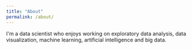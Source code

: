 ```yaml
---
title: "About"
permalink: /about/
---
```


I'm a data scientist who enjoys working on exploratory data analysis, data visualization,
machine learning, artificial intelligence and big data.

